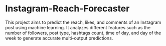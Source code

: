 # Instagram-Reach-Forecaster
This project aims to predict the reach, likes, and comments of an Instagram post using machine learning. It analyzes different features such as the number of followers, post type, hashtags count, time of day, and day of the week to generate accurate multi-output predictions.
